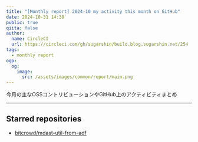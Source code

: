 ```yaml
---
title: "[Monthly report] 2024-10 my activity this month on GitHub"
date: 2024-10-31 14:38
public: true
qiita: false
author:
  name: CircleCI
  url: https://circleci.com/gh/sugarshin/build.blog.sugarshin.net/254
tags:
  - monthly report
ogp:
  og:
    image:
      src: /assets/images/common/report/main.png
---
```


今月の主なOSSコントリビューションやGitHub上のアクティビティまとめ

***

## Starred repositories

- [bitcrowd/mdast-util-from-adf](https://github.com/bitcrowd/mdast-util-from-adf)
